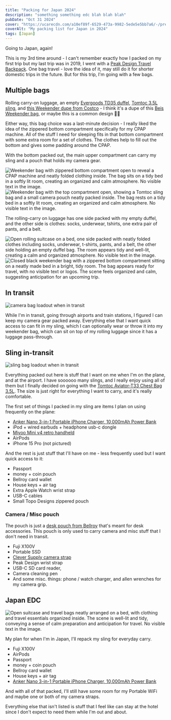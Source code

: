 ```yaml
---
title: "Packing for Japan 2024"
description: "something something edc blah blah blah"
pubDate: "Oct 31 2024"
cover: "https://ucarecdn.com/a10ef89f-6529-473a-9982-5ede5e5bb7a6/-/preview/1000x734/"
coverAlt: "My packing list for Japan in 2024"
tags: [Japan]
---
```


Going to Japan, again!

This is my 3rd time around - I can't remember exactly how I packed on my first trip but my last trip was in 2019, I went with a [Peak Design Travel Backpack](https://www.peakdesign.com/products/travel-backpack?Size=45L&Color=Sage). One bag travel - love the idea of it, may still do it for shorter domestic trips in the future. But for this trip, I'm going with a few bags.

## Multiple bags

Rolling carry-on luggage, an empty [Evergoods TD35 duffel](https://evergoods.us/products/transit-duffel-35l), [Tomtoc 3.5L sling](https://www.tomtoc.com/products/aviator-t33-chest-bag?variant=45092308156646), and [this Weekender dupe from Costco](https://www.costco.com/Swissgear-Weekender-Tote,-Black.product.1819480.html) - I think it's a dupe of this [Beis Weekender bag](https://beistravel.com/products/the-weekender-in-black), or maybe this is a common design 🤷‍♂️

Either way, this bag choice was a last-minute decision - I really liked the idea of the zippered bottom compartment specifically for my CPAP machine. All of the stuff I need for sleeping fits in that bottom compartment with some extra room for a set of clothes. The clothes help to fill out the bottom and gives some padding around the CPAP.

With the bottom packed out, the main upper compartment can carry my sling and a pouch that holds my camera gear.

<div>

![Weekender bag with zippered bottom compartment open to reveal a CPAP machine and neatly folded clothing inside. The bag sits on a tidy bed in a softly lit room, creating an organized and calm atmosphere. No visible text in the image.](https://ucarecdn.com/8c1fc032-e575-47fd-ae2d-e0fde7962436/-/preview/750x1000/)
![Weekender bag with the top compartment open, showing a Tomtoc sling bag and a small camera pouch neatly packed inside. The bag rests on a tidy bed in a softly lit room, creating an organized and calm atmosphere. No visible text in the image.](https://ucarecdn.com/a2dc1394-a3b1-44c9-b859-7a2a0470f21c/-/preview/750x1000/)

</div>

The rolling-carry on luggage has one side packed with my empty duffel, and the other side is clothes: socks, underwear, tshirts, one extra pair of pants, and a belt.

<div>

![Open rolling suitcase on a bed, one side packed with neatly folded clothes including socks, underwear, t-shirts, pants, and a belt, the other side holding an empty duffel bag. The room appears tidy and well-lit, creating a calm and organized atmosphere. No visible text in the image.](https://ucarecdn.com/82a49f22-175d-45b0-9b7a-3d2490e34438/-/preview/750x1000/)
![Closed black weekender bag with a zippered bottom compartment sitting on a neatly made bed in a bright, tidy room. The bag appears ready for travel, with no visible text or logos. The scene feels organized and calm, suggesting anticipation for an upcoming trip.](https://ucarecdn.com/8b22e582-014a-4c2c-abd2-9c6826bd066b/-/preview/750x1000/)

</div>

## In transit

<div>

![camera bag loadout when in transit](https://ucarecdn.com/ad383caf-eb00-4280-856f-022376eb089c/-/preview/750x1000/)

</div>

While I'm in transit, going through airports and train stations, I figured I can keep my camera gear packed away. Everything else that I want quick access to can fit in my sling, which I can optionally wear or throw it into my weekender bag, which can sit on top of my rolling luggage since it has a luggage pass-through.

## Sling in-transit

<div>

![sling bag loadout when in transit](https://ucarecdn.com/6054c941-d0ea-4ebc-bc5e-eb8a536dd25a/-/preview/750x1000/)

</div>

Everything packed out here is stuff that I want on me when I'm on the plane, and at the airport. I have soooooo many slings, and I really enjoy using all of them but I finally decided on going with the [Tomtoc Aviator-T33 Chest Bag 3.5L](https://www.tomtoc.com/products/aviator-t33-chest-bag?variant=45092308156646). The size is just right for everything I want to carry, and it's really comfortable.

The first set of things I packed in my sling are items I plan on using frequently on the plane:

- [Anker Nano 3-in-1 Portable iPhone Charger, 10,000mAh Power Bank](https://www.amazon.com/gp/product/B0CX4BK8CX/)
- iPod + wired earbuds + headphone usb-c dongle
- [Miyoo Mini v4 retro handheld](https://www.amazon.com/Handheld-Console-2-8-inch-Miyoo-Mini-Portable/dp/B0DF2QVN4F/)
- AirPods
- iPhone 15 Pro (not pictured)

And the rest is just stuff that I'll have on me - less frequently used but I want quick access to it:

- Passport
- money + coin pouch
- Bellroy card wallet
- House keys + air tag
- Extra Apple Watch wrist strap
- USB-C cables
- Small Topo Designs zippered pouch

### Camera / Misc pouch

The pouch is just a [desk pouch from Bellroy](https://www.amazon.com/gp/product/B08LHDFNGT/) that's meant for desk accessories. This pouch is only used to carry camera and misc stuff that I don't need in transit.

- Fuji X100V
- Portable SSD
- [Clever Supply camera strap](https://cleversupply.co/products/anchor-camera-strap-peak?variant=32809750298759)
- Peak Design wrist strap
- USB-C SD card reader,
- Camera cleaning pen
- And some misc. things: phone / watch charger, and allen wrenches for my camera grip.

## Japan EDC

<div>

![Open suitcase and travel bags neatly arranged on a bed, with clothing and travel essentials organized inside. The scene is well-lit and tidy, conveying a sense of calm preparation and anticipation for travel. No visible text in the image.](https://ucarecdn.com/a10ef89f-6529-473a-9982-5ede5e5bb7a6/-/preview/1000x734/)

</div>

My plan for when I'm in Japan, I'll repack my sling for everyday carry.

- Fuji X100V
- AirPods
- Passport
- money + coin pouch
- Bellroy card wallet
- House keys + air tag
- [Anker Nano 3-in-1 Portable iPhone Charger, 10,000mAh Power Bank](https://www.amazon.com/gp/product/B0CX4BK8CX/)

And with all of that packed, I'll still have some room for my Portable WiFi and maybe one or both of my camera straps.

Everything else that isn't listed is stuff that I feel like can stay at the hotel since I don't expect to need them while I'm out and about.
